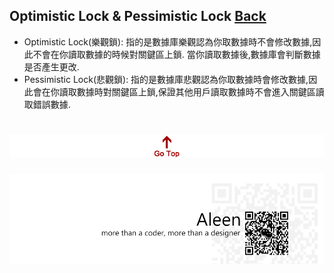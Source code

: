 ## Optimistic Lock & Pessimistic Lock [Back](./../Database.md)
- Optimistic Lock(樂觀鎖): 指的是數據庫樂觀認為你取數據時不會修改數據,因此不會在你讀取數據的時候對關鍵區上鎖. 當你讀取數據後,數據庫會判斷數據是否產生更改.
- Pessimistic Lock(悲觀鎖): 指的是數據庫悲觀認為你取數據時會修改數據,因此會在你讀取數據時對關鍵區上鎖,保證其他用戶讀取數據時不會進入關鍵區讀取錯誤數據.

<a href="#" style="left:200px;"><img src="./../../pic/gotop.png"></a>
=====
<a href="http://aleen42.github.io/" target="_blank" ><img src="./../../pic/tail.gif"></a>
